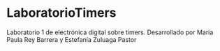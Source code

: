 # LaboratorioTimers
Laboratorio 1 de electrónica digital sobre timers.
Desarrollado por Maria Paula Rey Barrera y Estefanía Zuluaga Pastor
